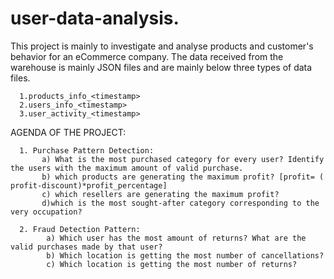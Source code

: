 # user-data-analysis.

This project is mainly to investigate and analyse products and customer's behavior for an eCommerce company. The data received from the warehouse is mainly JSON  files and are mainly below three types of data files.

      1.products_info_<timestamp>
      2.users_info_<timestamp>
      3.user_activity_<timestamp>
      
 AGENDA OF THE PROJECT:
      
      1. Purchase Pattern Detection:
           a) What is the most purchased category for every user? Identify the users with the maximum amount of valid purchase.
           b) which products are generating the maximum profit? [profit= ( profit-discount)*profit_percentage]
           c) which resellers are generating the maximum profit?
           d)which is the most sought-after category corresponding to the very occupation?
           
      2. Fraud Detection Pattern:
            a) Which user has the most amount of returns? What are the valid purchases made by that user?
            b) Which location is getting the most number of cancellations?
            c) Which location is getting the most number of returns?
